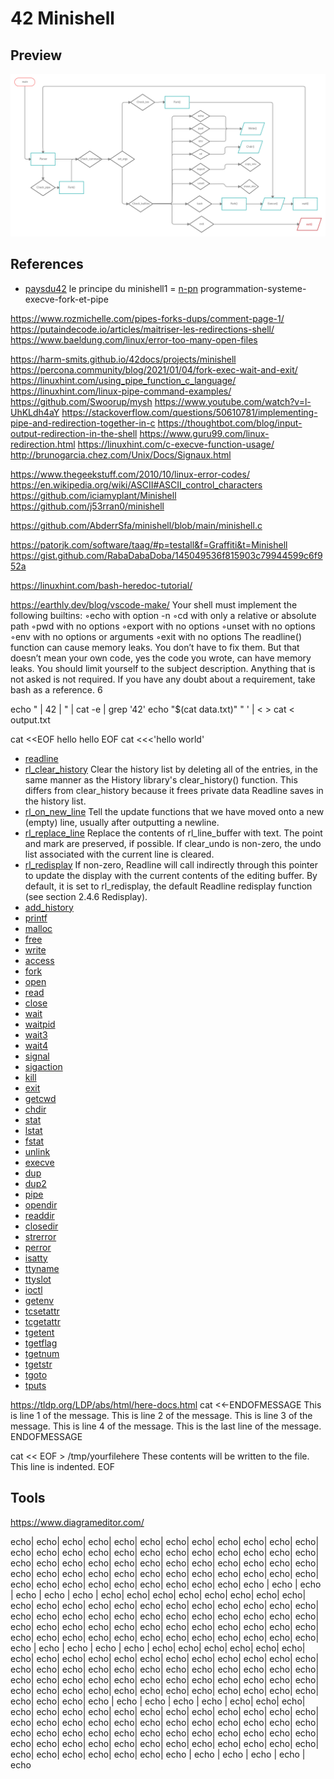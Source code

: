 # 42 Minishell

## Preview
![](imgs/minishell.png)


## References
- [paysdu42](http://i.paysdu42.fr/?page=minishell.c) le principe du minishell1
= [n-pn](https://n-pn.fr/t/2318-c--programmation-systeme-execve-fork-et-pipe) programmation-systeme-execve-fork-et-pipe

https://www.rozmichelle.com/pipes-forks-dups/comment-page-1/
https://putaindecode.io/articles/maitriser-les-redirections-shell/
https://www.baeldung.com/linux/error-too-many-open-files

https://harm-smits.github.io/42docs/projects/minishell
https://percona.community/blog/2021/01/04/fork-exec-wait-and-exit/
https://linuxhint.com/using_pipe_function_c_language/
https://linuxhint.com/linux-pipe-command-examples/
https://github.com/Swoorup/mysh
https://www.youtube.com/watch?v=l-UhKLdh4aY
https://stackoverflow.com/questions/50610781/implementing-pipe-and-redirection-together-in-c
https://thoughtbot.com/blog/input-output-redirection-in-the-shell
https://www.guru99.com/linux-redirection.html
https://linuxhint.com/c-execve-function-usage/
http://brunogarcia.chez.com/Unix/Docs/Signaux.html


https://www.thegeekstuff.com/2010/10/linux-error-codes/
https://en.wikipedia.org/wiki/ASCII#ASCII_control_characters
https://github.com/iciamyplant/Minishell
https://github.com/j53rran0/minishell


https://github.com/AbderrSfa/minishell/blob/main/minishell.c

https://patorjk.com/software/taag/#p=testall&f=Graffiti&t=Minishell
https://gist.github.com/RabaDabaDoba/145049536f815903c79944599c6f952a

https://linuxhint.com/bash-heredoc-tutorial/

https://earthly.dev/blog/vscode-make/
Your shell must implement the following builtins:
◦echo with option -n
◦cd with only a relative or absolute path
◦pwd with no options
◦export with no options
◦unset with no options
◦env with no options or arguments
◦exit with no options
The readline() function can cause memory leaks. You don’t have to fix them. But
that doesn’t mean your own code, yes the code you wrote, can have memory
leaks.
You should limit yourself to the subject description. Anything that
is not asked is not required.
If you have any doubt about a requirement, take bash as a reference.
6

echo " | 42 | " | cat -e | grep '42'
echo "$(cat data.txt)"
" ' | < >
cat < output.txt

cat <<EOF hello hello EOF
cat <<<'hello world'

- [readline](https://man7.org/linux/man-pages/man3/readline.3.html)
- [rl_clear_history]() Clear the history list by deleting all of the entries, in the same manner as the History library's clear_history() function. This differs from clear_history because it frees private data Readline saves in the history list. 
- [rl_on_new_line]() Tell the update functions that we have moved onto a new (empty) line, usually after outputting a newline. 
- [rl_replace_line]() Replace the contents of rl_line_buffer with text. The point and mark are preserved, if possible. If clear_undo is non-zero, the undo list associated with the current line is cleared. 
- [rl_redisplay]() If non-zero, Readline will call indirectly through this pointer to update the display with the current contents of the editing buffer. By default, it is set to rl_redisplay, the default Readline redisplay function (see section 2.4.6 Redisplay). 
- [add_history]()
- [printf]() 
- [malloc]() 
- [free]() 
- [write](https://man7.org/linux/man-pages/man2/write.2.html) 
- [access](https://man7.org/linux/man-pages/man2/access.2.html) 
- [fork](https://man7.org/linux/man-pages/man2/fork.2.html) 
- [open](https://man7.org/linux/man-pages/man2/open.2.html) 
- [read](https://man7.org/linux/man-pages/man2/read.2.html) 
- [close](https://man7.org/linux/man-pages/man2/close.2.html) 
- [wait](https://man7.org/linux/man-pages/man2/wait.2.html) 
- [waitpid]()  
- [wait3]()  
- [wait4]() 
- [signal]() 
- [sigaction]()  
- [kill]()  
- [exit]()  
- [getcwd]()  
- [chdir]()  
- [stat]() 
- [lstat]()  
- [fstat]()  
- [unlink](https://man7.org/linux/man-pages/man2/unlink.2.html)  
- [execve](https://man7.org/linux/man-pages/man2/execve.2.html)  
- [dup]()  
- [dup2]()  
- [pipe](https://man7.org/linux/man-pages/man7/pipe.7.html) 
- [opendir]()  
- [readdir]()  
- [closedir]()  
- [strerror]()  
- [perror](https://www.tutorialspoint.com/c_standard_library/c_function_perror.htm) 
- [isatty]()  
- [ttyname]()  
- [ttyslot]()  
- [ioctl]()  
- [getenv]()  
- [tcsetattr]() 
- [tcgetattr]()  
- [tgetent]()  
- [tgetflag]()  
- [tgetnum]()  
- [tgetstr]() 
- [tgoto]()  
- [tputs]() 

https://tldp.org/LDP/abs/html/here-docs.html
cat <<-ENDOFMESSAGE
	This is line 1 of the message.
	This is line 2 of the message.
	This is line 3 of the message.
	This is line 4 of the message.
	This is the last line of the message.
ENDOFMESSAGE


cat << EOF > /tmp/yourfilehere
These contents will be written to the file.
        This line is indented.
EOF



## Tools
https://www.diagrameditor.com/

echo| echo| echo| echo| echo| echo| echo| echo| echo| echo| echo| echo| echo| echo| echo| echo| echo| echo| echo| echo| echo| echo| echo| echo| echo| echo| echo| echo| echo| echo| echo| echo| echo| echo| echo| echo| echo| echo| echo| echo| echo| echo| echo| echo| echo| echo| echo| echo| echo| echo| echo| echo| echo| echo| echo| echo| echo| echo | echo | echo | echo | echo | echo | echo| echo| echo| echo| echo| echo| echo| echo| echo| echo| echo| echo| echo| echo| echo| echo| echo| echo| echo| echo| echo| echo| echo| echo| echo| echo| echo| echo| echo| echo| echo| echo| echo| echo| echo| echo| echo| echo| echo| echo| echo| echo| echo| echo| echo| echo| echo| echo| echo| echo| echo| echo| echo| echo| echo| echo| echo | echo | echo | echo | echo | echo| echo| echo| echo| echo| echo| echo| echo| echo| echo| echo| echo| echo| echo| echo| echo| echo| echo| echo| echo| echo| echo| echo| echo| echo| echo| echo| echo| echo| echo| echo| echo| echo| echo| echo| echo| echo| echo| echo| echo| echo| echo| echo| echo| echo| echo| echo| echo| echo| echo| echo| echo| echo| echo| echo| echo| echo| echo | echo | echo | echo | echo | echo| echo| echo| echo| echo| echo| echo| echo| echo| echo| echo| echo| echo| echo| echo| echo| echo| echo| echo| echo| echo| echo| echo| echo| echo| echo| echo| echo| echo| echo| echo| echo| echo| echo| echo| echo| echo| echo| echo| echo| echo| echo| echo| echo| echo| echo| echo| echo| echo| echo| echo| echo| echo| echo| echo| echo| echo| echo | echo | echo | echo | echo | echo